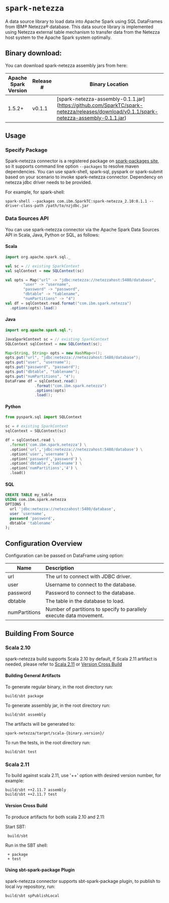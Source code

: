 # `spark-netezza`
A data source library to load data into Apache Spark using SQL DataFrames from IBM® Netezza® database. This data source library is implemented using Netezza external table mechanism to transfer data from the Netezza host system to the Apache Spark system optimally.

## Binary download:

You can download spark-netezza assembly jars from here:

Apache Spark Version | Release # | Binary Location
--- | --- | ---
1.5.2+ | v0.1.1 | [spark-netezza-assembly-0.1.1.jar] (https://github.com/SparkTC/spark-netezza/releases/download/v0.1.1/spark-netezza-assembly-0.1.1.jar)

## Usage

### Specify Package

Spark-netezza connector is a registered package on [spark-packages site](http://spark-packages.org/), so it supports command line option `--packages` to resolve maven dependencies. You can use spark-shell, spark-sql, pyspark or spark-submit based on your scenario to invoke spark-netezza connector. Dependency on netezza jdbc driver needs to be provided.

For example, for spark-shell:

    spark-shell --packages com.ibm.SparkTC:spark-netezza_2.10:0.1.1 --driver-class-path /path/to/nzjdbc.jar

### Data Sources API

You can use spark-netezza connector via the Apache Spark Data Sources API in Scala, Java, Python or SQL, as follows:

#### Scala

```scala
import org.apache.spark.sql._

val sc = // existing SparkContext
val sqlContext = new SQLContext(sc)

val opts = Map("url" -> "jdbc:netezza://netezzahost:5480/database",
        "user" -> "username",
        "password" -> "password",
        "dbtable" -> "tablename",
        "numPartitions" -> "4")
val df = sqlContext.read.format("com.ibm.spark.netezza")
  .options(opts).load()
```

#### Java

```java
import org.apache.spark.sql.*;

JavaSparkContext sc = // existing SparkContext
SQLContext sqlContext = new SQLContext(sc);

Map<String, String> opts = new HashMap<>();
opts.put("url", "jdbc:netezza://netezzahost:5480/database");
opts.put("user", "username");
opts.put("password", "password");
opts.put("dbtable", "tablename");
opts.put("numPartitions", "4");
DataFrame df = sqlContext.read()
             .format("com.ibm.spark.netezza")
             .options(opts)
             .load();
```

#### Python

```python
from pyspark.sql import SQLContext

sc = # existing SparkContext
sqlContext = SQLContext(sc)

df = sqlContext.read \
  .format('com.ibm.spark.netezza') \
  .option('url','jdbc:netezza://netezzahost:5480/database') \
  .option('user','username') \
  .option('password','password') \
  .option('dbtable','tablename') \
  .option('numPartitions','4') \
  .load()
```

#### SQL

```sql
CREATE TABLE my_table
USING com.ibm.spark.netezza
OPTIONS (
  url 'jdbc:netezza://netezzahost:5480/database',
  user 'username',
  password 'password',
  dbtable 'tablename'
);
```

## Configuration Overview

Configuration can be passed on DataFrame using option:

Name | Description
--- |:---
url|The url to connect with JDBC driver.
user|Username to connect to the database.
password|Password to connect to the database.
dbtable|The table in the database to load.
numPartitions|Number of partitions to specify to parallely execute data movement.

## Building From Source

### Scala 2.10
spark-netezza build supports Scala 2.10 by default, if Scala 2.11 artifact is needed, please refer to [Scala 2.11](#scala-211) or [Version Cross Build](#version-cross-build)

#### Building General Artifacts
To generate regular binary, in the root directory run:

    build/sbt package

To generate assembly jar, in the root directory run:

    build/sbt assembly

The artifacts will be generated to:

    spark-netezza/target/scala-{binary.version}/

To run the tests, in the root directory run:

    build/sbt test

### Scala 2.11
To build against scala 2.11, use '++' option with desired version number, for example:

    build/sbt ++2.11.7 assembly
    build/sbt ++2.11.7 test

#### Version Cross Build
To produce artifacts for both scala 2.10 and 2.11:

Start SBT:

     build/sbt

Run in the SBT shell:

     + package
     + test

#### Using sbt-spark-package Plugin
spark-netezza connector supports sbt-spark-package plugin, to publish to local ivy repository, run:

    build/sbt spPublishLocal
